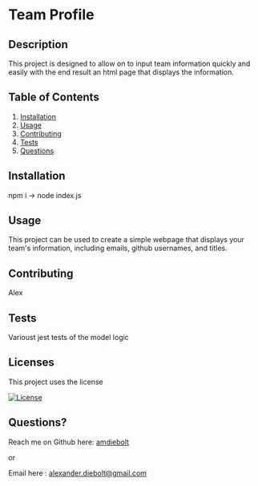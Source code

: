 # Team Profile

## Description
  
  This project is designed to allow on to input team information quickly and easily with the end result an html page that displays the information.

## Table of Contents
  
1. [Installation](#installation)
2. [Usage](#usage)
3. [Contributing](#contributing)
4. [Tests](#tests) 
5. [Questions](#questions)

<a name ='installation'></a> 

## Installation
  
  npm i -> node index.js

<a name ='usage'></a> 
## Usage
  
  This project can be used to create a simple webpage that displays your team's information, including emails, github usernames, and titles.

<a name ='contributing'></a> 
## Contributing
  
  Alex

<a name ='tests'></a>  
## Tests
  
  Varioust jest tests of the model logic

<a name ='licenses'></a> 
## Licenses
  
  This project uses the  license
  
  [![License](https://img.shields.io/badge/License--blue.svg)](https://opensource.org/licenses/)

  

<a name ='questions'></a> 
## Questions?
  
  Reach me on Github here: [amdiebolt](https://github.com/amdiebolt)
  
  or
  
  Email here : alexander.diebolt@gmail.com
